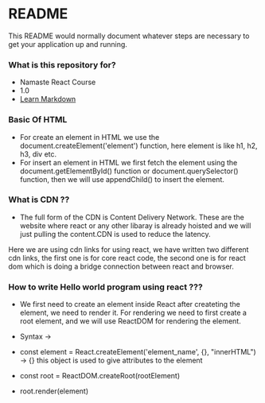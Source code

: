 # README #

This README would normally document whatever steps are necessary to get your application up and running.

### What is this repository for? ###

* Namaste React Course
* 1.0
* [Learn Markdown](https://bitbucket.org/tutorials/markdowndemo)

### Basic Of HTML

* For create an element in HTML we use the document.createElement('element') function, here element is like h1, h2, h3, div etc.
* For insert an element in HTML we first fetch the element using the document.getElementById() function or document.querySelector() function, then we will use appendChild() to insert the element.

### What is CDN ??
* The full form of the CDN is Content Delivery Network. These are the website where react or any other libaray is already hoisted and we will just pulling the content.CDN is used to reduce the latency.

Here we are using cdn links for using react, we have written two different cdn links, the first one is for core react code, the second one is for react dom which is doing a bridge connection between react and browser.

### How to write Hello world program using react ???
* We first need to create an element inside React after createting the element, we need to render it. For rendering we need to first create a root element, and we will use ReactDOM for rendering the element.

* Syntax ->
* const element = React.createElement('element_name', {}, "innerHTML") -> {} this object is used to give attributes to the element
* const root = ReactDOM.createRoot(rootElement)
* root.render(element)